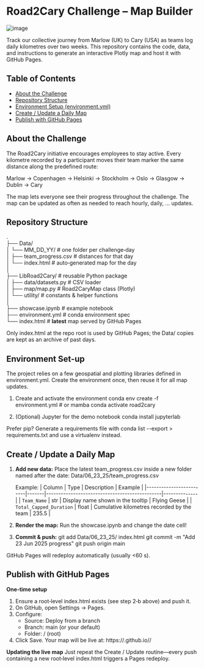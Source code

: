 # Road2Cary Challenge – Map Builder
![image](https://github.com/user-attachments/assets/1060e5b6-dcaa-426a-b4a7-d0edc9d39ef6)

Track our collective journey from Marlow (UK) to Cary (USA) as teams log daily kilometres over two weeks. This repository contains the code, data, and instructions to generate an interactive Plotly map and host it with GitHub Pages.

## Table of Contents
- [About the Challenge](#aboutthechallenge)
- [Repository Structure](#repositorystructure)
- [Environment Setup (environment.yml)](#repositorystructure)
- [Create / Update a Daily Map](#updatemap)
- [Publish with GitHub Pages](#publishpages)

## About the Challenge <a name="aboutthechallenge"></a>

The Road2Cary initiative encourages employees to stay active. Every kilometre recorded by a participant moves their team marker the same distance along the predefined route:

Marlow → Copenhagen → Helsinki → Stockholm → Oslo → Glasgow → Dublin → Cary

The map lets everyone see their progress throughout the challenge. The map can be updated as often as needed to reach hourly, daily, ... updates.

## Repository Structure <a name="repositorystructure"></a>

.<br />
├── Data/<br />
│   └── MM_DD_YY/               # one folder per challenge‑day<br />
│       ├── team_progress.csv   # distances for that day<br />
│       └── index.html          # auto‑generated map for the day<br />
│<br />
├── LibRoad2Cary/               # reusable Python package<br />
│   ├── data/datasets.py        # CSV loader<br />
│   ├── map/map.py              # Road2CaryMap class (Plotly)<br />
│   └── utility/                # constants & helper functions<br />
│<br />
├── showcase.ipynb              # example notebook<br />
├── environment.yml             # conda environment spec<br />
└── index.html                  # **latest** map served by GitHub Pages<br />

Only index.html at the repo root is used by GitHub Pages; the Data/ copies are kept as an archive of past days.

## Environment Set‑up <a name="repositorystructure"></a>

The project relies on a few geospatial and plotting libraries defined in environment.yml. Create the environment once, then reuse it for all map updates.

1. Create and activate the environment
   conda env create -f environment.yml    # or mamba
   conda activate road2cary

2. (Optional) Jupyter for the demo notebook
   conda install jupyterlab

Prefer pip? Generate a requirements file with conda list --export > requirements.txt and use a virtualenv instead.

## Create / Update a Daily Map <a name="updatemap"></a>

1. **Add new data:**
   Place the latest team_progress.csv inside a new folder named after the date:
   Data/06_23_25/team_progress.csv

   Example:
   | Column                  | Type  | Description                                   | Example      |
   |-------------------------|-------|-----------------------------------------------|--------------|
   | `Team_Name`             | str   | Display name shown in the tooltip             | Flying Geese |
   | `Total_Capped_Duration` | float | Cumulative kilometres recorded by the team    | 235.5        |

2. **Render the map:**
   Run the showcase.ipynb and change the date cell!

3. **Commit & push:**
   git add Data/06_23_25/ index.html
   git commit -m "Add 23 Jun 2025 progress"
   git push origin main

GitHub Pages will redeploy automatically (usually <60 s).

## Publish with GitHub Pages <a name="publishpages"></a>

**One‑time setup**

1. Ensure a root‑level index.html exists (see step 2‑b above) and push it.
2. On GitHub, open Settings → Pages.
3. Configure:
   - Source: Deploy from a branch
   - Branch: main (or your default)
   - Folder: / (root)
4. Click Save. Your map will be live at: https://<username>.github.io/<repository>/

**Updating the live map**
Just repeat the Create / Update routine—every push containing a new root‑level index.html triggers a Pages redeploy.
